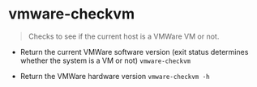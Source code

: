 # vmware-checkvm
> Checks to see if the current host is a VMWare VM or not.

- Return the current VMWare software version (exit status determines whether the system is a VM or not)
`vmware-checkvm`

- Return the VMWare hardware version
`vmware-checkvm -h`
